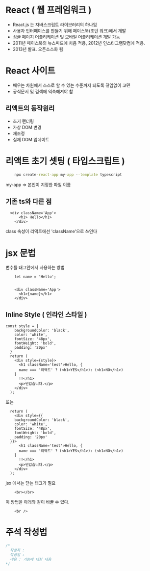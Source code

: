 # React ( 웹 프레임워크 )

- React.js 는 자바스크립트 라이브러리의 하나임
- 사용자 인터페이스를 만들기 위해 페이스북(조던 워크)에서 개발
- 싱글 페이지 어플리케이션 및 모바일 어플리케이션 개발 가능
- 2011년 페이스북의 뉴스피드에 처음 적용, 2012년 인스타그램닷컴에 적용.
- 2013년 발표. 오픈소스화 됨

# React 사이트

- 배우는 차원에서 스스로 할 수 있는 수준까지 되도록 끊임없이 고민
- 공식문서 및 검색에 익숙해져야 함

## 리액트의 동작원리

- 초기 랜더링
- 가상 DOM 변경
- 재조정
- 실제 DOM  업데이트

# 리액트 초기 셋팅 ( 타입스크립트 )

```cmd
    npx create-react-app my-app --template typescript
```
my-app => 본인이 지정한 파일 이름

## 기존 ts와 다른 점
```tsx
  <div className='App'>
      <h1> Hello</h1>
    </div>
```

class 속성이 리액트에선 'className'으로 쓰인다

# jsx 문법
변수를 태그안에서 사용하는 방법
```tsx
    let name = 'Hello';


    <div className='App'>
      <h1>{name}</h1>
    </div>
```

## Inline Style ( 인라인 스타일 )

```tsx
const style = {
    backgroundColor: 'black',
    color: 'white',
    fontSize: '48px',
    fontWeight: 'bold',
    padding: '20px'
  }
  return (
    <div style={style}>
      <h1 className='test'>Hello, {
      name === '리액트' ? (<h1>YES</h1>): (<h1>NO</h1>)
    }
      !!</h1>
      <p>반갑습니다.</p>
    </div>
  );
```
또는
```tsx
  return (
    <div style={{
    backgroundColor: 'black',
    color: 'white',
    fontSize: '48px',
    fontWeight: 'bold',
    padding: '20px'
  }}>
      <h1 className='test'>Hello, {
      name === '리액트' ? (<h1>YES</h1>): (<h1>NO</h1>)
    }
      !!</h1>
      <p>반갑습니다.</p>
    </div>
  );

```

jsx 에서는 닫는 태크가 필요

```tsx
    <br></br>
```
이 방법을 아래와 같이 바꿀 수 있다.
```tsx
    <br />
```

# 주석 작성법
```js
/*
  작성자 : 
  작성일 :
  내용 : 기능에 대한 내용
*/
```

